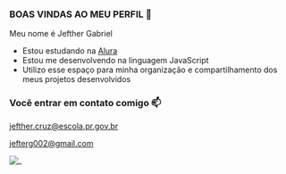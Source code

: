 ### BOAS VINDAS AO MEU PERFIL 💙

Meu nome é Jefther Gabriel 

- Estou estudando na [Alura](https://www.alura.com.br)
- Estou me desenvolvendo na linguagem JavaScript
- Utilizo esse espaço para minha organização e compartilhamento dos meus projetos desenvolvidos

 ### Vocẽ entrar em contato comigo 📫

 jefther.cruz@escola.pr.gov.br
 
 jefterg002@gmail.com

 ![_](https://media.tenor.com/j7ImF2gcSEkAAAAd/xand%C3%A3o-bafomeeeee.gif)
